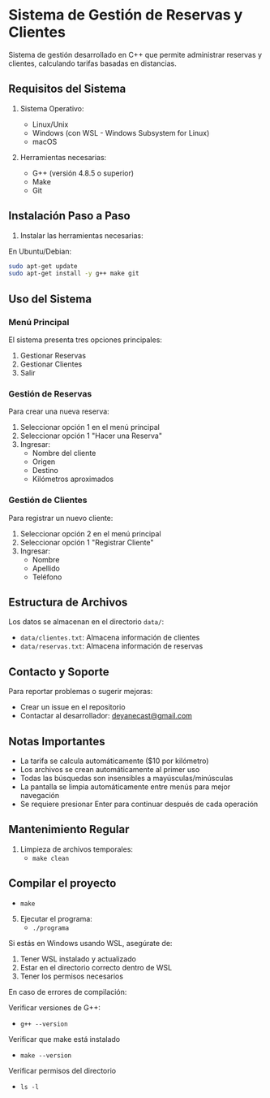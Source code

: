 # Sistema de Gestión de Reservas y Clientes

Sistema de gestión desarrollado en C++ que permite administrar reservas y clientes, calculando tarifas basadas en distancias.

## Requisitos del Sistema

1. Sistema Operativo:
   - Linux/Unix
   - Windows (con WSL - Windows Subsystem for Linux)
   - macOS

2. Herramientas necesarias:
   - G++ (versión 4.8.5 o superior)
   - Make
   - Git

## Instalación Paso a Paso

1. Instalar las herramientas necesarias:

En Ubuntu/Debian:
```bash
sudo apt-get update
sudo apt-get install -y g++ make git
```

## Uso del Sistema

### Menú Principal
El sistema presenta tres opciones principales:
1. Gestionar Reservas
2. Gestionar Clientes
3. Salir

### Gestión de Reservas
Para crear una nueva reserva:
1. Seleccionar opción 1 en el menú principal
2. Seleccionar opción 1 "Hacer una Reserva"
3. Ingresar:
   - Nombre del cliente
   - Origen
   - Destino
   - Kilómetros aproximados

### Gestión de Clientes
Para registrar un nuevo cliente:
1. Seleccionar opción 2 en el menú principal
2. Seleccionar opción 1 "Registrar Cliente"
3. Ingresar:
   - Nombre
   - Apellido
   - Teléfono

## Estructura de Archivos

Los datos se almacenan en el directorio `data/`:
- `data/clientes.txt`: Almacena información de clientes
- `data/reservas.txt`: Almacena información de reservas

## Contacto y Soporte

Para reportar problemas o sugerir mejoras:
- Crear un issue en el repositorio
- Contactar al desarrollador: deyanecast@gmail.com

## Notas Importantes

- La tarifa se calcula automáticamente ($10 por kilómetro)
- Los archivos se crean automáticamente al primer uso
- Todas las búsquedas son insensibles a mayúsculas/minúsculas
- La pantalla se limpia automáticamente entre menús para mejor navegación
- Se requiere presionar Enter para continuar después de cada operación

## Mantenimiento Regular

1. Limpieza de archivos temporales:
   - `make clean`

## Compilar el proyecto
   - `make`

5. Ejecutar el programa:
   - `./programa`

Si estás en Windows usando WSL, asegúrate de:
1. Tener WSL instalado y actualizado
2. Estar en el directorio correcto dentro de WSL
3. Tener los permisos necesarios

En caso de errores de compilación:

Verificar versiones de G++:
- `g++ --version`

Verificar que make está instalado
- `make --version`

Verificar permisos del directorio
- `ls -l`


